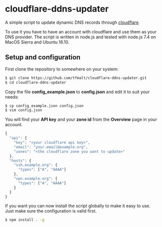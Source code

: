 # cloudflare-ddns-updater

A simple script to update dynamic DNS records through [cloudflare](https://www.cloudflare.com).

To use it you have to have an account with cloudflare and use them as your
DNS provider. The script is written in node.js and tested with node.js 7.4
on MacOS Sierra and Ubuntu 16.10.

## Setup and configuration

First clone the repository to somewhere on your system:
```bash
$ git clone https://github.com/tfmalt/cloudflare-ddns-updater.git
$ cd cloudflare-ddns-updater
```
Copy the file **config_example.json** to **config.json** and edit it to
suit your needs:

```bash
$ cp config_example.json config.json
$ vim config.json
```

You will find your **API key** and your **zone id** from the **Overview**
page in your account.  
```javascript
{
  "api": {
    "key": "<your cloudflare api key>",
    "email": "your.email@example.org",
    "zones": "<the cloudflare zone you want to update>"
  },
  "hosts": {
    "ssh.example.org": {
      "types": ["A", "AAAA"]
    },
    "vpn.example.org": {
      "types": ["A", "AAAA"]
    }
  }
}
```

If you want you can now install the script globally to make it easy to use.
Just make sure the configuration is valid first.
```bash
$ npm install . -g
```
